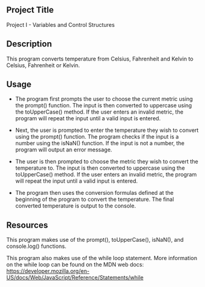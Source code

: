 ## Project Title

Project I - Variables and Control Structures

## Description

This program converts temperature from Celsius, Fahrenheit and Kelvin to Celsius, Fahrenheit or Kelvin.

## Usage

* The program first prompts the user to choose the current metric using the prompt() function. The input is then converted to uppercase using the toUpperCase() method. If the user enters an invalid metric, the program will repeat the input until a valid input is entered.

* Next, the user is prompted to enter the temperature they wish to convert using the prompt() function. The program checks if the input is a number using the isNaN() function. If the input is not a number, the program will output an error message.

* The user is then prompted to choose the metric they wish to convert the temperature to. The input is then converted to uppercase using the toUpperCase() method. If the user enters an invalid metric, the program will repeat the input until a valid input is entered.

* The program then uses the conversion formulas defined at the beginning of the program to convert the temperature. The final converted temperature is output to the console.

## Resources

This program makes use of the prompt(), toUpperCase(), isNaN(), and console.log() functions.

This program also makes use of the while loop statement. More information on the while loop can be found on the MDN web docs: https://developer.mozilla.org/en-US/docs/Web/JavaScript/Reference/Statements/while
